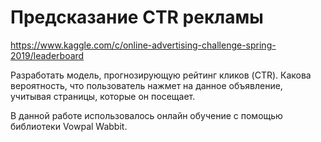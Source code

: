 # Предсказание CTR рекламы

https://www.kaggle.com/c/online-advertising-challenge-spring-2019/leaderboard

Разработать модель, прогнозирующую рейтинг кликов (CTR). Какова вероятность, что пользователь нажмет на данное объявление, учитывая страницы, которые он посещает.

В данной работе использовалось онлайн обучение с помощью библиотеки Vowpal Wabbit.